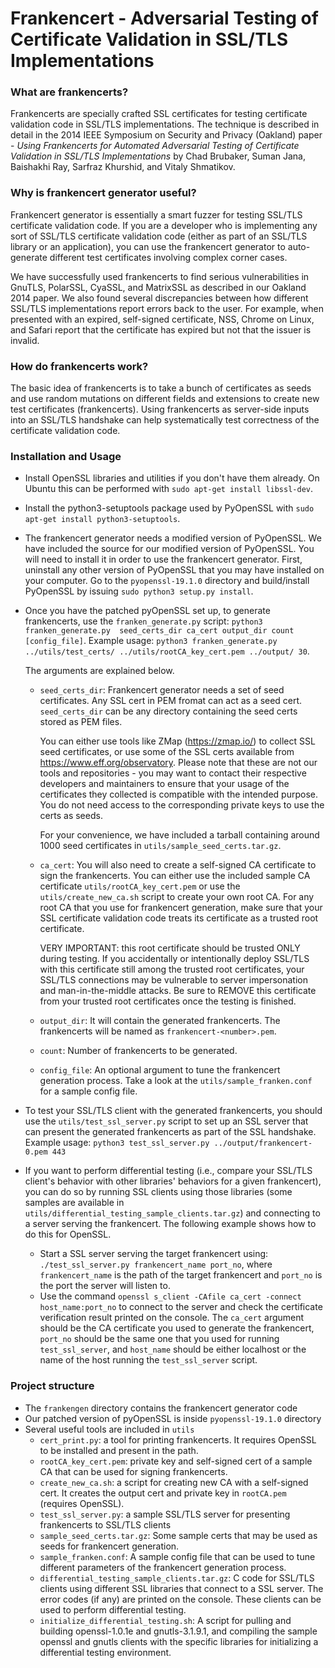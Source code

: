 Frankencert - Adversarial Testing of Certificate Validation in SSL/TLS Implementations
=======================================================================================

### What are frankencerts?

Frankencerts are specially crafted SSL certificates for testing certificate 
validation code in SSL/TLS implementations. The technique is described in 
detail in the 2014 IEEE Symposium on Security and Privacy (Oakland) paper -
*Using Frankencerts for Automated Adversarial Testing of Certificate Validation 
in SSL/TLS Implementations* by Chad Brubaker, Suman Jana, Baishakhi Ray, 
Sarfraz Khurshid, and Vitaly Shmatikov. 


### Why is frankencert generator useful?

Frankencert generator is essentially a smart fuzzer for testing SSL/TLS 
certificate validation code. If you are a developer who is implementing 
any sort of SSL/TLS certificate validation code (either as part of an SSL/TLS 
library or an application), you can use the frankencert generator to 
auto-generate different test certificates involving complex corner cases. 

We have successfully used frankencerts to find serious vulnerabilities 
in GnuTLS, PolarSSL, CyaSSL, and MatrixSSL as described in our Oakland 
2014 paper. We also found several discrepancies between how different 
SSL/TLS implementations report errors back to the user. For example, 
when presented with an expired, self-signed certificate, NSS, Chrome on 
Linux, and Safari report that the certificate has expired but not that 
the issuer is invalid.


### How do frankencerts work?

The basic idea of frankencerts is to take a bunch of certificates as seeds 
and use random mutations on different fields and extensions to create new 
test certificates (frankencerts). Using frankencerts as server-side inputs 
into an SSL/TLS handshake can help systematically test correctness of the 
certificate validation code.

### Installation and Usage

- Install OpenSSL libraries and utilities if you don't have them already.
 On Ubuntu this can be performed with `sudo apt-get install libssl-dev`.

- Install the python3-setuptools package used by PyOpenSSL with
 `sudo apt-get install python3-setuptools`.

- The frankencert generator needs a modified version of PyOpenSSL. 
   We have included the source for our modified version of PyOpenSSL. 
   You will need to install it in order to use the frankencert generator. 
   First, uninstall any other version of PyOpenSSL that you may have 
   installed on your computer. Go to the `pyopenssl-19.1.0` directory and 
   build/install PyOpenSSL by issuing `sudo python3 setup.py install`.

- Once you have the patched pyOpenSSL set up, to generate frankencerts, 
   use the `franken_generate.py` script: `python3 franken_generate.py 
   seed_certs_dir ca_cert output_dir count [config_file]`. 
   Example usage: `python3 franken_generate.py ../utils/test_certs/ ../utils/rootCA_key_cert.pem ../output/ 30`.

   The arguments are explained below.

    - `seed_certs_dir`: Frankencert generator needs a set of seed certificates. 
       Any SSL cert in PEM fromat can act as a seed cert. `seed_certs_dir`
       can be any directory containing the seed certs stored as PEM files.
   
       You can either use tools like ZMap (https://zmap.io/) to collect SSL seed 
       certificates, or use some of the SSL certs available from https://www.eff.org/observatory.
       Please note that these are not our tools and repositories - you may want
       to contact their respective developers and maintainers to ensure that your
       usage of the certificates they collected is compatible with the intended purpose.
       You do not need access to the corresponding private keys to use the certs 
       as seeds. 
   
       For your convenience, we have included a tarball containing around 1000 seed 
       certificates in `utils/sample_seed_certs.tar.gz`. 

    - `ca_cert`: You will also need to create a self-signed CA certificate to sign 
       the frankencerts. You can either use the included sample CA certificate 
       `utils/rootCA_key_cert.pem` or use the `utils/create_new_ca.sh` script to 
       create your own root CA. For any root CA that you use for frankencert 
       generation, make sure that your SSL certificate validation code treats 
       its certificate as a trusted root certificate.
       
       VERY IMPORTANT: this root certificate should be trusted ONLY during testing.
       If you accidentally or intentionally deploy SSL/TLS with this certificate still 
       among the trusted root certificates, your SSL/TLS connections may be vulnerable 
       to server impersonation and man-in-the-middle attacks. Be sure to REMOVE this 
       certificate from your trusted root certificates once the testing is finished.

    - `output_dir`: It will contain the generated frankencerts. The frankencerts 
       will be named as `frankencert-<number>.pem`. 

    - `count`: Number of frankencerts to be generated. 

    - `config_file`: An optional argument to tune the frankencert generation process.
      Take a look at the `utils/sample_franken.conf` for a sample config file.

- To test your SSL/TLS client with the generated frankencerts, you should use 
  the `utils/test_ssl_server.py` script to set up an SSL server that can present 
  the generated frankencerts as part of the SSL handshake. Example usage: `python3 test_ssl_server.py ../output/frankencert-0.pem 443`

- If you want to perform differential testing (i.e., compare your SSL/TLS client's 
  behavior with other libraries' behaviors for a given frankencert), you can do 
  so by running SSL clients using those libraries (some samples are available in 
  `utils/differential_testing_sample_clients.tar.gz`) and connecting to a server serving 
  the frankencert. The following example shows how to do this for OpenSSL.
    - Start a SSL server serving the target frankencert using: `./test_ssl_server.py frankencert_name port_no`,
      where `frankencert_name` is the path of the target frankencert and `port_no` is the port the server
      will listen to.
    - Use the command `openssl s_client -CAfile ca_cert -connect host_name:port_no`  to connect to 
      the server and check the certificate verification result printed on the console. The `ca_cert` argument 
      should be the CA certificate you used to generate the frankencert, `port_no` should be the same one that 
      you used for running `test_ssl_server`, and `host_name` should be either localhost or the name of 
      the host running the `test_ssl_server` script. 
  
### Project structure
 - The `frankengen` directory contains the frankencert generator code
 - Our patched version of pyOpenSSL is inside `pyopenssl-19.1.0` directory
 - Several useful tools are included in `utils`
    - `cert_print.py`: a tool for printing frankencerts. It requires OpenSSL
      to be installed and present in the path.
    - `rootCA_key_cert.pem`: private key and self-signed cert of a sample CA
      that can be used for signing frankencerts.
    - `create_new_ca.sh`: a script for creating new CA with a self-signed cert.
      It creates the output cert and private key in `rootCA.pem` (requires OpenSSL). 
    - `test_ssl_server.py`: a sample SSL/TLS server for presenting frankencerts 
      to SSL/TLS clients
    - `sample_seed_certs.tar.gz`: Some sample certs that may be used as seeds for 
      frankencert generation. 
    - `sample_franken.conf`: A sample config file that can be used to tune 
      different parameters of the frankencert generation process. 
    - `differential_testing_sample_clients.tar.gz`: C code for SSL/TLS clients using
      different SSL libraries that connect to a SSL server. The error codes (if any) 
      are printed on the console. These clients can be used to perform differential 
      testing.
    - `initialize_differential_testing.sh`: A script for pulling and building 
      openssl-1.0.1e and gnutls-3.1.9.1, and compiling the sample openssl and gnutls 
      clients with the specific libraries for initializing a differential testing environment.

